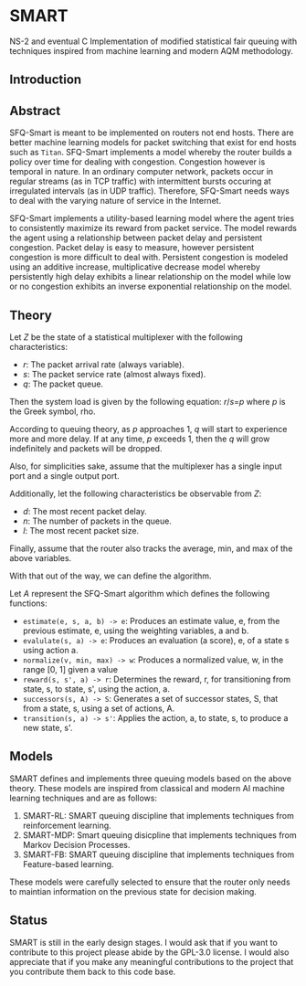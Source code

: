 # SMART
NS-2 and eventual C Implementation of modified statistical fair queuing with techniques inspired from machine learning and modern AQM methodology.


## Introduction


## Abstract
SFQ-Smart is meant to be implemented on routers not end hosts. There are better machine learning models for packet switching that exist for end hosts such as `Titan`. SFQ-Smart implements a model whereby the router builds a policy over time for dealing with congestion. Congestion however is temporal in nature. In an ordinary computer network, packets occur in regular streams (as in TCP traffic) with intermittent bursts occuring at irregulated intervals (as in UDP traffic).
Therefore, SFQ-Smart needs ways to deal with the varying nature of service in the Internet.

SFQ-Smart implements a utility-based learning model where the agent tries to consistently maximize its reward from packet service. The model rewards the agent using a relationship between packet delay and persistent congestion. Packet delay is easy to measure, however persistent congestion is more difficult to deal with. Persistent congestion is modeled using an additive increase, multiplicative decrease model whereby persistently high delay exhibits a linear
relationship on the model while low or no congestion exhibits an inverse exponential relationship on the model. 

## Theory
Let *Z* be the state of a statistical multiplexer with the following characteristics:

+ *r*: The packet arrival rate (always variable).
+ *s*: The packet service rate (almost always fixed).
+ *q*: The packet queue.

Then the system load is given by the following equation: *r*/*s*=*p* where *p* is the Greek symbol, rho.

According to queuing theory, as *p* approaches 1, *q* will start to experience more and more delay. If at any time, *p* exceeds 1, then the *q* will grow indefinitely and packets will be dropped.

Also, for simplicities sake, assume that the multiplexer has a single input port and a single output port.

Additionally, let the following characteristics be observable from *Z*:

+ *d*: The most recent packet delay.
+ *n*: The number of packets in the queue.
+ *l*: The most recent packet size.

Finally, assume that the router also tracks the average, min, and max of the above variables.

With that out of the way, we can define the algorithm.

Let *A* represent the SFQ-Smart algorithm which defines the following functions:

+ `estimate(e, s, a, b) -> e`: Produces an estimate value, e, from the previous estimate, e, using the weighting variables, a and b.
+ `evalulate(s, a) -> e`: Produces an evaluation (a score), e, of a state s using action a.
+ `normalize(v, min, max) -> w`: Produces a normalized value, w, in the range [0, 1] given a value 
+ `reward(s, s', a) -> r`: Determines the reward, r, for transitioning from state, s, to state, s', using the action, a.
+ `successors(s, A) -> S`: Generates a set of successor states, S, that from a state, s, using a set of actions, A.
+ `transition(s, a) -> s'`: Applies the action, a, to state, s, to produce a new state, s'.

## Models
SMART defines and implements three queuing models based on the above theory. These models are inspired from classical and modern AI machine learning techniques and are as follows:

1. SMART-RL: SMART queuing discipline that implements techniques from reinforcement learning. 
2. SMART-MDP: Smart queuing disicpline that implements techniques from Markov Decision Processes.
3. SMART-FB: SMART queuing discipline that implements techniques from Feature-based learning.

These models were carefully selected to ensure that the router only needs to maintian information on the previous state for decision making.

## Status
SMART is still in the early design stages. I would ask that if you want to contribute to this project please abide by the GPL-3.0 license. I would also appreciate that if you make any meaningful contributions to the project that you contribute them back to this code base.

